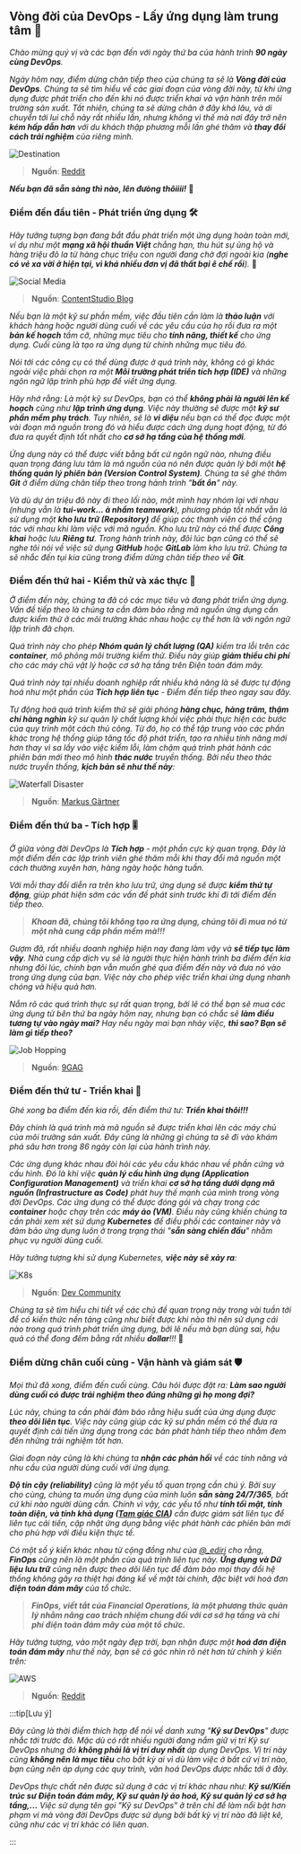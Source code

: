 
## Vòng đời của DevOps - Lấy ứng dụng làm trung tâm 📱

_Chào mừng quý vị và các bạn đến với ngày thứ ba của hành trình **90 ngày cùng DevOps**._

_Ngày hôm nay, điểm dừng chân tiếp theo của chúng ta sẽ là **Vòng đời của DevOps**. Chúng ta sẽ tìm hiểu về các giai đoạn 
của vòng đời này, từ khi ứng dụng được phát triển cho đến khi nó được triển khai và vận hành trên môi trường sản xuất. 
Tất nhiên, chúng ta sẽ dừng chân ở đây khá lâu, và di chuyển tới lui chỗ này rất nhiều lần, nhưng không vì thế mà nơi đây
trở nên **kém hấp dẫn hơn** với du khách thập phương mỗi lần ghé thăm và **thay đổi cách trải nghiệm** của riêng mình._ 

![Destination](../../../public/90days/devops/destination.webp)

> **Nguồn**: [Reddit](https://www.reddit.com/r/memes/comments/xi7eq6/i_hate_how_some_people_actually_take_the_new/)

**_Nếu bạn đã sẵn sàng thì nào, lên đưòng thôiiii!_** 🚗

### Điểm đến đầu tiên - Phát triển ứng dụng 🛠

_Hãy tưởng tượng bạn đang bắt đầu phát triển một ứng dụng hoàn toàn mới, ví dụ như một **mạng xã hội thuần Việt** chẳng hạn, 
thu hút sự ủng hộ và hàng triệu đô la từ hàng chục triệu con người đang chờ đợi ngoài kia (**nghe có vẻ xa vời ở hiện tại, 
vì khá nhiều đơn vị đã thất bại ê chề rồi**)._ 🤣

![Social Media](../../../public/90days/devops/social.jpg)

> **Nguồn**: [ContentStudio Blog](https://blog.contentstudio.io/social-media-meme/)

_Nếu bạn là một kỹ sư phần mềm, việc đầu tiên cần làm là **thảo luận** với khách hàng hoặc người dùng cuối về các yêu cầu của họ
rồi đưa ra một **bản kế hoạch** tầm cỡ, những mục tiêu cho **tính năng, thiết kế** cho ứng dụng. Cuối cùng là tạo ra ứng dụng
từ chính những mục tiêu đó._

_Nói tới các công cụ có thể dùng được ở quá trình này, không có gì khác ngoài việc phải chọn ra một **Môi trường phát triển
tích hợp (IDE)** và những ngôn ngữ lập trình phù hợp để viết ứng dụng._

_Hãy nhớ rằng: Là một kỹ sư DevOps, bạn có thể **không phải là người lên kế hoạch** cũng như **lập trình ứng dụng**. 
Việc này thường sẽ được một **kỹ sư phần mềm phụ trách**. Tuy nhiên, sẽ là **vi diệu** nếu bạn có thể đọc được một vài đoạn 
mã nguồn trong đó và hiểu được cách ứng dụng hoạt động, từ đó đưa ra quyết định tốt nhất cho **cơ sở hạ tầng của hệ thống mới**._

_Ứng dụng này có thể được viết bằng bất cứ ngôn ngữ nào, nhưng điều quan trọng đáng lưu tâm là mã nguồn của nó nên được quản lý
bởi một **hệ thống quản lý phiên bản (Version Control System)**. Chúng ta sẽ ghé thăm **Git** ở điểm dừng chân tiếp theo trong 
hành trình "**bất ổn**" này._

_Và dù dự án triệu đô này đi theo lối nào, một mình hay nhóm lại với nhau (nhưng vẫn là **tui-work... à nhầm teamwork**), 
phương pháp tốt nhất vẫn là sử dụng một **kho lưu trữ (Repository)** để giúp các thanh viên có thể cộng tác với nhau
khi làm việc với mã nguồn. Kho lưu trữ này có thể được **Công khai** hoặc lưu **Riêng tư**. Trong hành trình này, đôi lúc 
bạn cũng có thể sẽ nghe tôi nói về việc sử dụng **GitHub** hoặc **GitLab** làm kho lưu trữ. Chúng ta sẽ nhắc đến tụi kia 
cũng trong điểm dừng chân tiếp theo về **Git**._

### Điểm đến thứ hai - Kiểm thử và xác thực 🧪

_Ở điểm đến này, chúng ta đã có các mục tiêu và đang phát triển ứng dụng. Vấn đề tiếp theo là chúng ta cần đảm bảo rằng 
mã nguồn ứng dụng cần được kiểm thử ở các môi trường khác nhau hoặc cụ thể hơn là với ngôn ngữ lập trình đã chọn._

_Quá trình này cho phép **Nhóm quản lý chất lượng (QA)** kiểm tra lỗi trên các **container**, mô phỏng môi trường kiểm thử. 
Điều này giúp **giảm thiểu chi phí** cho các máy chủ vật lý hoặc cơ sở hạ tầng trên Điện toán đám mây._

_Quá trình này tại nhiều doanh nghiệp rất nhiều khả năng là sẽ được tự động hoá như một phần của 
**Tích hợp liên tục** - Điểm đến tiếp theo ngay sau đây._

_Tự động hoá quá trình kiểm thử sẽ giải phóng **hàng chục, hàng trăm, thậm chí hàng nghìn** kỹ sư quản lý chất lượng 
khỏi việc phải thực hiện các bước của quy trình một cách thủ công. Từ đó, họ có thể tập trung vào các phần khác trong hệ thống 
giúp tăng tốc độ phát triển, tạo ra nhiều tính năng mới hơn thay vì sa lầy vào việc kiểm lỗi, làm chậm quá trình phát hành các
phiên bản mới theo mô hình **thác nước** truyền thống. Bởi nếu theo thác nước truyền thống, **kịch bản sẽ như thế này**:_

![Waterfall Disaster](../../../public/90days/devops/waterfall.jpg)

> **Nguồn**: [Markus Gärtner](https://www.shino.de/2010/08/28/waterfall-in-theory-or-why-blaming-doesnt-help-at-all/)

### Điểm đến thứ ba - Tích hợp 🎚

_Ở giữa vòng đời DevOps là **Tích hợp** - một phần cực kỳ quan trọng. Đây là một điểm đến các lập trình viên ghé thăm mỗi khi
thay đổi mã nguồn một cách thường xuyên hơn, hàng ngày hoặc hàng tuần._

_Với mỗi thay đổi diễn ra trên kho lưu trữ, ứng dụng sẽ được **kiểm thử tự động**, giúp phát hiện sớm các vấn đề phát sinh
trước khi đi tới điểm đến tiếp theo._

> **_Khoan đã, chúng tôi không tạo ra ứng dụng, chúng tôi đi mua nó từ một nhà cung cấp phần mềm mà!!!_**

_Gượm đã, rất nhiều doanh nghiệp hiện nay đang làm vậy và **sẽ tiếp tục làm vậy**. Nhà cung cấp dịch vụ sẽ là người thực hiện
hành trình ba điểm đến kia nhưng đôi lúc, chính bạn vẫn muốn ghé qua điểm đến này và đưa nó vào trong ứng dụng của bạn. 
Việc này cho phép việc triển khai ứng dụng nhanh chóng và hiệu quả hơn._

_Nắm rõ các quá trình thực sự rất quan trọng, bởi lẽ có thể bạn sẽ mua các ứng dụng từ bên thứ ba ngày hôm nay, nhưng bạn có 
chắc sẽ **làm điều tương tự vào ngày mai?** Hay nếu ngày mai bạn nhảy việc, **thì sao? Bạn sẽ làm gì tiếp theo?**_

![Job Hopping](../../../public/90days/devops/hopper.webp)

> **Nguồn**: [9GAG](https://9gag.com/gag/a1P4z92)

### Điểm đến thứ tư - Triển khai 🚀

_Ghé xong ba điểm đến kia rồi, đến điểm thứ tư: **Triển khai thôi!!!**_

_Đây chính là quá trình mà mã nguồn sẽ được triển khai lên các máy chủ của môi trường sản xuất. Đây cũng là những gì chúng ta sẽ 
đi vào khám phá sâu hơn trong 86 ngày còn lại của hành trình này._

_Các ứng dụng khác nhau đòi hỏi các yêu cầu khác nhau về phần cứng và cấu hình. Đó là khi việc **quản lý cấu hình ứng dụng 
(Application Configuration Management)** và triển khai **cơ sở hạ tầng dưới dạng mã nguồn (Infrastructure as Code)** 
phát huy thế mạnh của mình trong vòng đời DevOps. Các ứng dụng có thể được đóng gói và chạy trong các **container** hoặc 
chạy trên các **máy ảo (VM)**. Điều này cũng khiến chúng ta cần phải xem xét sử dụng **Kubernetes** để điều phối các container
này và đảm bảo ứng dụng luôn ở trong trạng thái "**sẵn sàng chiến đấu**" nhằm phục vụ người dùng cuối._ 

_Hãy tưởng tượng khi sử dụng Kubernetes, **việc này sẽ xảy ra**:_

![K8s](../../../public/90days/devops/k8s.jpg)

> **Nguồn**: [Dev Community](https://dev.to/willvelida/introduction-to-azure-kubernetes-service-2a1)

_Chúng ta sẽ tìm hiểu chi tiết về các chủ đề quan trọng này trong vài tuần tới để có kiến thức nền tảng cũng như biết 
được khi nào thì nên sử dụng cái nào trong quá trình phát triển ứng dụng, bởi lẽ nếu mà bạn dùng sai, hậu quả có thể đong 
đếm bằng rất nhiều **dollar**!!!_ 💸

### Điểm dừng chân cuối cùng - Vận hành và giám sát 🛡

_Mọi thứ đã xong, điểm đến cuối cùng. Câu hỏi được đặt ra: **Làm sao người dùng cuối có được trải nghiệm theo đúng những gì 
họ mong đợi?**_

_Lúc này, chúng ta cần phải đảm bảo rằng hiệu suất của ứng dụng được **theo dõi liên tục**. Việc này cũng giúp các kỹ sư 
phần mềm có thể đưa ra quyết định cải tiến ứng dụng trong các bản phát hành tiếp theo nhằm đem đến những trải nghiệm tốt hơn._

_Giai đoạn này cũng là khi chúng ta **nhận các phản hồi** về các tính năng và nhu cầu của người dùng cuối với ứng dụng._

_**Độ tin cậy (reliability)** cũng là một yếu tố quan trọng cần chú ý. Bởi suy cho cùng, chúng ta muốn ứng dụng của mình luôn 
**sẵn sàng 24/7/365**, bất cứ khi nào người dùng cần. Chính vì vậy, các yếu tố như **tính tối mật, tính toàn diện, 
và tính khả dụng ([Tam giác CIA](https://www.fortinet.com/resources/cyberglossary/cia-triad))** cần được giám sát liên tục
để liên tục cải tiến, cập nhật ứng dụng bằng việc phát hành các phiên bản mới cho phù hợp với điều kiện thực tế._

_Có một số ý kiến khác nhau từ cộng đồng như của [@_ediri](https://twitter.com/_ediri) cho rằng, **FinOps** 
cũng nên là một phần của quá trình liên tục này. **Ứng dụng và Dữ liệu lưu trữ** cũng nên được theo dõi liên tục để đảm bảo 
mọi thay đổi hệ thống không gây ra thiệt hại đáng kể về mặt tài chính, đặc biệt với hoá đơn **điện toán đám mây** của tổ chức._

> **_FinOps, viết tắt của Financial Operations, là một phương thức quản lý nhằm nâng cao trách nhiệm chung đối với cơ sở hạ tầng
> và chi phí điện toán đám mây của một tổ chức._**

_Hãy tưởng tượng, vào một ngày đẹp trời, bạn nhận được một **hoá đơn điện toán đám mây** như thế này, bạn sẽ có góc nhìn rõ nét
hơn từ chính ý kiến trên:_

![AWS](../../../public/90days/devops/aws.webp)

> **Nguồn**: [Reddit](https://www.reddit.com/r/ProgrammerHumor/comments/w4eo12/using_aws/)

:::tip[Lưu ý]

_Đây cũng là thời điểm thích hợp để nói về danh xưng "**Kỹ sư DevOps**" được nhắc tới trước đó. Mặc dù có rất nhiều người 
đang nắm giữ vị trí Kỹ sư DevOps nhưng đó **không phải là vị trí duy nhất** áp dụng DevOps. Vị trí này cũng 
**không nên là mục tiêu** cho bất kỳ ai vì dù làm việc ở bất cứ vị trí nào, bạn cũng nên áp dụng các quy trình, 
văn hoá DevOps được nhắc tới ở đây._ 

_DevOps thực chất nên được sử dụng ở các vị trí khác nhau như: **Kỹ sư/Kiến trúc sư Điện
toán đám mây, Kỹ sư quản lý ảo hoá, Kỹ sư quản lý cơ sở hạ tầng,...** Việc sử dụng tên gọi "Kỹ sư DevOps" ở trên chỉ để làm 
nổi bật hơn phạm vi mà vòng đời DevOps được sử dụng bởi bất kỳ vị trí nào đã liệt kê, cũng như các vị trí khác có liên quan._

:::